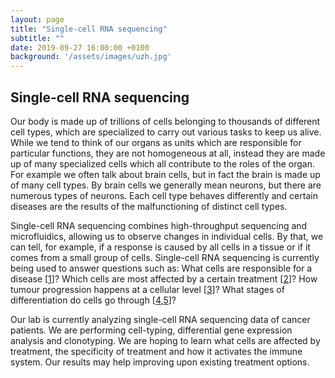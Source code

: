 ```yaml
---
layout: page
title: "Single-cell RNA sequencing"
subtitle: ""
date: 2019-09-27 16:00:00 +0100
background: '/assets/images/uzh.jpg'
---
```


## Single-cell RNA sequencing

Our body is made up of trillions of cells belonging to thousands of different cell types, which are specialized to carry out various tasks to keep us alive. While we tend to think of our organs as units which are responsible for particular functions, they are not homogeneous at all, instead they are made up of many specialized cells which all contribute to the roles of the organ. For example we often talk about brain cells, but in fact the brain is made up of many cell types. By brain cells we generally mean neurons, but there are numerous types of neurons. Each cell type behaves differently and certain diseases are the results of the malfunctioning of distinct cell types.

Single-cell RNA sequencing combines high-throughput sequencing and microfluidics, allowing us to observe changes in individual cells. By that, we can tell, for example, if a response is caused by all cells in a tissue or if it comes from a small group of cells. Single-cell RNA sequencing is currently being used to answer questions such as: What cells are responsible for a disease [[1](https://science.sciencemag.org/content/360/6390/758)]? Which cells are most affected by a certain treatment [[2](https://science.sciencemag.org/content/349/6254/1351)]? How tumour progression happens at a cellular level [[3](https://science.sciencemag.org/content/352/6282/189)]? What stages of differentiation do cells go through [[4](https://www.nature.com/articles/nature20123),[5](https://www.nature.com/articles/ni.3412)]?

Our lab is currently analyzing single-cell RNA sequencing data of cancer patients. We are performing cell-typing, differential gene expression analysis and clonotyping. We are hoping to learn what cells are affected by treatment, the specificity of treatment and how it activates the immune system. Our results may help improving upon existing treatment options.

